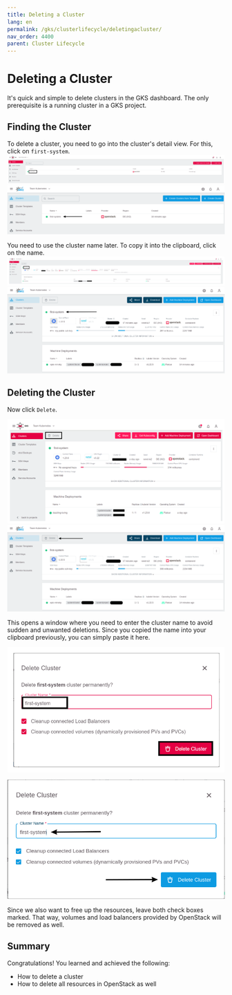 ```yaml
---
title: Deleting a Cluster
lang: en
permalink: /gks/clusterlifecycle/deletingacluster/
nav_order: 4400
parent: Cluster Lifecycle
---
```


# Deleting a Cluster

It's quick and simple to delete clusters in the GKS dashboard. The
only prerequisite is a running cluster
in a GKS project.

## Finding the Cluster

To delete a cluster, you need to go into the cluster's detail
view. For this, click on `first-system`.
![Cluster Details](../images/CL_DelClus02.png)
![Step 1](delete_1.png)

You need to use the cluster name later. To copy it into the
clipboard, click on the name.
![Cluster Details](../images/CL_DelClus01.png)
![Step 2](delete_2.png)

## Deleting the Cluster

Now click `Delete`.

![Add Cluster Delete](../../gettingstarted/images/GS19_DelClus.png)
![Step 3](delete_3.png)

This opens a window where you need to enter the cluster name
to avoid sudden and unwanted deletions. Since you copied the name
into your clipboard previously, you can simply paste it here.

![Add Cluster Delete](../../gettingstarted/images/GS20_DelClus.png)

![Step 4](delete_4.png)

Since we also want to free up the resources, leave both check
boxes marked. That way, volumes and load balancers provided by
OpenStack will be removed as well.

## Summary

Congratulations! You learned and achieved the following:

* How to delete a cluster
* How to delete all resources in OpenStack as well
